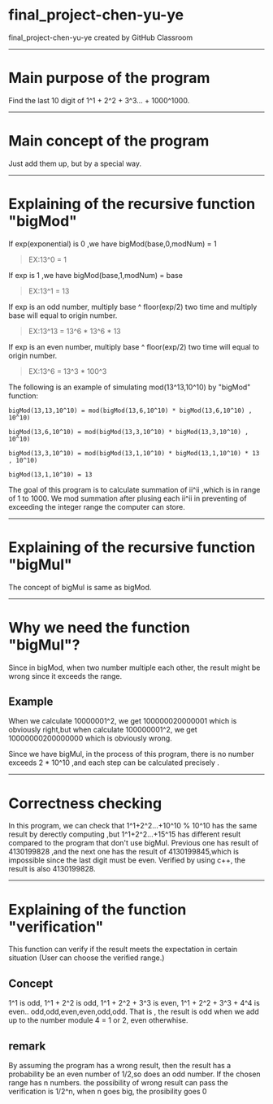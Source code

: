 # final_project-chen-yu-ye
final_project-chen-yu-ye created by GitHub Classroom
***
# Main purpose of the program

Find the last 10 digit of 1^1 + 2^2 + 3^3... + 1000^1000.
***
# Main concept of the program

Just add them up, but by a special way.
***
# Explaining of the recursive function "bigMod"

If exp(exponential) is 0 ,we have bigMod(base,0,modNum) = 1

> EX:13^0 = 1

If exp is 1 ,we have bigMod(base,1,modNum) = base

> EX:13^1 = 13

If exp is an odd number, multiply base ^ floor(exp/2) two time and multiply base will equal to origin number.

> EX:13^13 = 13^6 * 13^6 * 13 

If exp is an even number, multiply base ^ floor(exp/2) two time will equal to origin number.

> EX:13^6 = 13^3 * 100^3

The following is an example of simulating mod(13^13,10^10) by "bigMod" function:
```
bigMod(13,13,10^10) = mod(bigMod(13,6,10^10) * bigMod(13,6,10^10) , 10^10)

bigMod(13,6,10^10) = mod(bigMod(13,3,10^10) * bigMod(13,3,10^10) , 10^10)

bigMod(13,3,10^10) = mod(bigMod(13,1,10^10) * bigMod(13,1,10^10) * 13 , 10^10)

bigMod(13,1,10^10) = 13 
```

The goal of this program is to calculate summation of ii^ii ,which is in range of 1 to 1000.
We mod summation after plusing each ii^ii in preventing of exceeding the integer range the computer can store.
***

# Explaining of the recursive function "bigMul"

The concept of bigMul is same as bigMod.

***
# Why we need the function "bigMul"?

Since in bigMod, when two number multiple each other, the result might be wrong since it exceeds the range. 

## Example

When we calculate 10000001^2, we get 100000020000001 which is obviously right,but when calculate 100000001^2, we get 10000000200000000 which is obviously wrong.

Since we have bigMul, in the process of this program, there is no number exceeds 2 * 10^10 ,and each step can be calculated precisely .

***
# Correctness checking

In this program, we can check that 1^1+2^2...+10^10 % 10^10 has the same result by derectly computing
,but 1^1+2^2...+15^15 has different result compared to the program that don't use bigMul.
Previous one has result of 4130199828 ,and the next one has the result of 4130199845,which is impossible since the last digit must be even.
Verified by using c++, the result is also 4130199828.

***
# Explaining of the function "verification"

This function can verify if the result meets the expectation in certain situation
(User can choose the verified range.)

## Concept
1^1 is odd, 1^1 + 2^2 is odd, 1^1 + 2^2 + 3^3 is even,  1^1 + 2^2 + 3^3 + 4^4 is even.. odd,odd,even,even,odd,odd.
That is , the result is odd when we add up to the number module 4 = 1 or 2, even otherwhise.

## remark
By assuming the program has a wrong result, then the result has a probability be an even number of 1/2,so does an odd number.
If the chosen range has n numbers. the possibility of wrong result can pass the verification is 1/2^n, when n goes big, the prosibility goes 0

